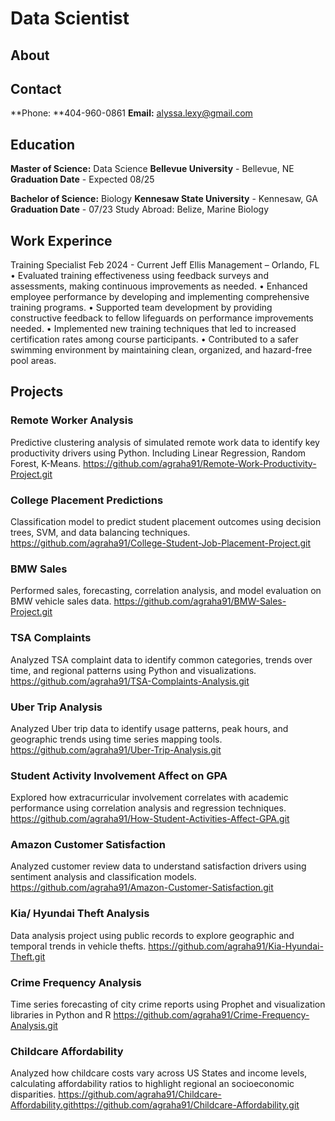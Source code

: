 # Data Scientist

## About


## Contact
**Phone: **404-960-0861
**Email:** alyssa.lexy@gmail.com

## Education

**Master of Science:** Data Science
**Bellevue University** - Bellevue, NE
**Graduation Date** - Expected 08/25

**Bachelor of Science:** Biology
**Kennesaw State University** - Kennesaw, GA
**Graduation Date** - 07/23
Study Abroad: Belize, Marine Biology


## Work Experince
Training Specialist Feb 2024 - Current
Jeff Ellis Management – Orlando, FL
• Evaluated training effectiveness using feedback surveys and assessments, making
continuous improvements as needed.
• Enhanced employee performance by developing and implementing comprehensive training
programs.
• Supported team development by providing constructive feedback to fellow lifeguards on
performance improvements needed.
• Implemented new training techniques that led to increased certification rates among course
participants.
• Contributed to a safer swimming environment by maintaining clean, organized, and
hazard-free pool areas.


## Projects
### Remote Worker Analysis
Predictive clustering analysis of simulated remote work data to identify key productivity drivers using Python. Including Linear Regression, Random Forest, K-Means.
https://github.com/agraha91/Remote-Work-Productivity-Project.git

### College Placement Predictions
Classification model to predict student placement outcomes using decision trees, SVM, and data balancing techniques.
https://github.com/agraha91/College-Student-Job-Placement-Project.git

### BMW Sales
Performed sales, forecasting, correlation analysis, and model evaluation on BMW vehicle sales data.
https://github.com/agraha91/BMW-Sales-Project.git

### TSA Complaints 
Analyzed TSA complaint data to identify common categories, trends over time, and regional patterns using Python and visualizations. 
https://github.com/agraha91/TSA-Complaints-Analysis.git

### Uber Trip Analysis
Analyzed Uber trip data to identify usage patterns, peak hours, and geographic trends using time series mapping tools.
https://github.com/agraha91/Uber-Trip-Analysis.git


### Student Activity Involvement Affect on GPA
Explored how extracurricular involvement correlates with academic performance using correlation analysis and regression techniques.
https://github.com/agraha91/How-Student-Activities-Affect-GPA.git

### Amazon Customer Satisfaction 
Analyzed customer review data to understand satisfaction drivers using sentiment analysis and classification models. 
https://github.com/agraha91/Amazon-Customer-Satisfaction.git

### Kia/ Hyundai Theft Analysis
Data analysis project using public records to explore geographic and temporal trends in vehicle thefts.
https://github.com/agraha91/Kia-Hyundai-Theft.git

### Crime Frequency Analysis
Time series forecasting of city crime reports using Prophet and visualization libraries in Python and R
https://github.com/agraha91/Crime-Frequency-Analysis.git

### Childcare Affordability
Analyzed how childcare costs vary across US States and income levels, calculating affordability ratios to highlight regional an socioeconomic disparities.
https://github.com/agraha91/Childcare-Affordability.githttps://github.com/agraha91/Childcare-Affordability.git









